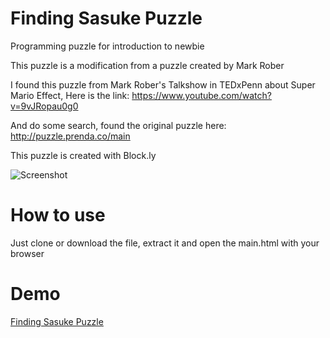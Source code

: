 # Finding Sasuke Puzzle
Programming puzzle for introduction to newbie

This puzzle is a modification from a puzzle created by Mark Rober

I found this puzzle from Mark Rober's Talkshow in TEDxPenn about Super Mario Effect,
Here is the link: https://www.youtube.com/watch?v=9vJRopau0g0

And do some search, found the original puzzle here: http://puzzle.prenda.co/main

This puzzle is created with Block.ly

![Screenshot](https://github.com/hanakodomoyasumi/finding-sasuke-puzzle/blob/master/SS.png)

# How to use
Just clone or download the file, extract it and open the main.html with your browser

# Demo
[Finding Sasuke Puzzle](https://snowfluke.github.io/findingSasukePuzzle)
